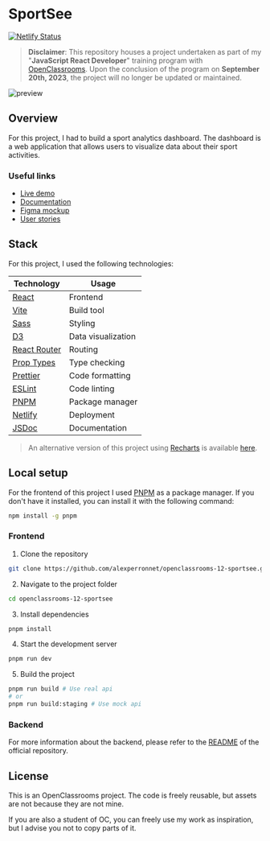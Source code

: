 # SportSee

[![Netlify Status](https://api.netlify.com/api/v1/badges/0fa15b5f-c4e1-44df-ab82-e3a416080d08/deploy-status)](https://app.netlify.com/sites/openclassrooms-12-sportsee/deploys)

> **Disclaimer**: This repository houses a project undertaken as part of my "**JavaScript React Developer**" training program with [OpenClassrooms](https://openclassrooms.com/). Upon the conclusion of the program on **September 20th, 2023**, the project will no longer be updated or maintained.

![preview](https://user-images.githubusercontent.com/59840413/219975608-72e540fe-c9ae-4026-bcd8-bb2fceb5f78b.png)

## Overview

For this project, I had to build a sport analytics dashboard. The dashboard is a web application that allows users to visualize data about their sport activities.

### Useful links

- [Live demo](https://openclassrooms-12-sportsee.netlify.app)
- [Documentation](https://alexperronnet.github.io/openclassrooms-12-sportsee/)
- [Figma mockup](https://www.figma.com/file/BMomGVZqLZb811mDMShpLu/UI-design-Sportify-FR?node-id=0%3A1)
- [User stories](https://www.notion.so/openclassrooms/Copy-of-Dev4U-projet-Learn-Home-6686aa4b5f44417881a4884c9af5669e)

## Stack

For this project, I used the following technologies:

| Technology                                             | Usage              |
| ------------------------------------------------------ | ------------------ |
| [React](https://reactjs.org/)                          | Frontend           |
| [Vite](https://vitejs.dev/)                            | Build tool         |
| [Sass](https://sass-lang.com/)                         | Styling            |
| [D3](https://d3js.org/)                                | Data visualization |
| [React Router](https://reactrouter.com/)               | Routing            |
| [Prop Types](https://www.npmjs.com/package/prop-types) | Type checking      |
| [Prettier](https://prettier.io/)                       | Code formatting    |
| [ESLint](https://eslint.org/)                          | Code linting       |
| [PNPM](https://pnpm.io/)                               | Package manager    |
| [Netlify](https://www.netlify.com/)                    | Deployment         |
| [JSDoc](https://jsdoc.app/)                            | Documentation      |

> An alternative version of this project using [Recharts](https://recharts.org) is available [here](https://github.com/alexperronnet/openclassrooms-12-sportsee/tree/recharts).

## Local setup

For the frontend of this project I used [PNPM](https://pnpm.io/) as a package manager. If you don't have it installed, you can install it with the following command:

```bash
npm install -g pnpm
```

### Frontend

1. Clone the repository

```bash
git clone https://github.com/alexperronnet/openclassrooms-12-sportsee.git
```

2. Navigate to the project folder

```bash
cd openclassrooms-12-sportsee
```

3. Install dependencies

```bash
pnpm install
```

4. Start the development server

```bash
pnpm run dev
```

5. Build the project

```bash
pnpm run build # Use real api
# or
pnpm run build:staging # Use mock api
```

### Backend

For more information about the backend, please refer to the [README](https://github.com/OpenClassrooms-Student-Center/P9-front-end-dashboard) of the official repository.

## License

This is an OpenClassrooms project. The code is freely reusable, but assets are not because they are not mine.

If you are also a student of OC, you can freely use my work as inspiration, but I advise you not to copy parts of it.
